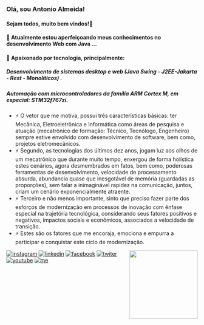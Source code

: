 ### Olá, sou Antonio Almeida!
####    Sejam todos, muito bem vindos!👋

<!--
**alfecjo/alfecjo** is a ✨ _special_ ✨ repository because its `README.md` (this file) appears on your GitHub profile.
https://dev.to/envoy_/150-badges-for-github-pnk
- 🌱 I’m currently learning ...
- 👯 I’m looking to collaborate on ...
- 🤔 I’m looking for help with ...
- 💬 Ask me about ...
- 📫 How to reach me: ...
- 😄 Pronouns: ...
- ⚡ Fun fact: ...
- 📫 alfecjo@hotmail.com
- 📫 alfecjo@gmail.com
- 📫 antonioalmeida@alunos.utfpr.edu.br
-->

#### 🔭 Atualmente estou aperfeiçoando meus conhecimentos no desenvolvimento Web com Java ...



#### 🌱 Apaixonado por tecnologia, principalmente:
#####    Desenvolvimento de sistemas desktop e web (Java Swing - J2EE-Jakarta - Rest - Monolíticos) .
#####    Automação com microcontroladores da família ARM Cortex M, em especial: STM32f767zi. 

- ⚡ O vetor que me motiva, possui três características básicas: ter Mecânica,  Eletroeletrônica e Informática como áreas de pesquisa e atuação (mecatrônico de formação: Técnico, Tecnólogo, Engenheiro) sempre estive envolvido com desenvolvimento de software, bem como, projetos eletromecânicos.
- ⚡ Segundo, as tecnologias dos últimos dez anos, jogam luz aos olhos de um mecatrônico que durante muito tempo, enxergou de forma holística estes cenários, agora desmembrados em fatos, bem como, poderosas ferramentas de desenvolvimento, velocidade de processamento absurda, abundancia quase que inesgotável de memória (guardadas as proporções), sem falar a inimaginável rapidez na comunicação, juntos, criam um cenário exponencialmente atraente. 
- ⚡ Terceiro e não menos importante, sinto que preciso fazer parte dos esforços de modernização em processos de inovação com ênfase especial na trajetória tecnológica, considerando seus fatores positivos e negativos, impactos sociais e econômicos, associados a velocidade de transição. 
- ⚡ Estes são os fatores que me encoraja, emociona e empurra a participar e conquistar este ciclo de modernização.

<!-- <img  height="180em" src="https://github-readme-stats.vercel.app/api?username=alfecjo&show_icons=true&theme=great-gatsby&include_all_commits=true&count_private=true"/> 
-->
<img align="right" height="180em" src="https://github-readme-stats.vercel.app/api/top-langs/?username=alfecjo&layout=compact&langs_count=16&theme=great-gatsby"/>

[![instagram](https://img.shields.io/badge/Instagram-E4405F?style=for-the-badge&logo=instagram&logoColor=white)](https://www.instagram.com/invites/contact/?i=6t7s2k4yyafo&utm_content=21w0zon)
[![linkedin](https://img.shields.io/badge/LinkedIn-0077B5?style=for-the-badge&logo=linkedin&logoColor=white)](https://www.linkedin.com/in/antonio-almeida-79028910a)
[![facebook](https://img.shields.io/badge/Facebook-1877F2?style=for-the-badge&logo=facebook&logoColor=white)](https://www.facebook.com/alfecjo)
[![twiter](https://img.shields.io/badge/Twitter-1DA1F2?style=for-the-badge&logo=twitter&logoColor=white)](https://twitter.com/alfecjo)
[![youtube](https://img.shields.io/badge/YouTube-FF0000?style=for-the-badge&logo=youtube&logoColor=white)](https://www.youtube.com/channel/UCsoNXQpjuBZRCL_FRi25zpA)
[![me](https://img.shields.io/badge/website-000000?style=for-the-badge&logo=About.me&logoColor=white)](https://alfecjo.github.io/)
